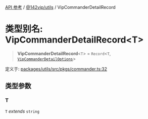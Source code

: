 [API 参考](../../../index.md) / [@142vip/utils](../index.md) / VipCommanderDetailRecord

# 类型别名: VipCommanderDetailRecord\<T\>

> **VipCommanderDetailRecord**\<`T`\> = `Record`\<`T`, [`VipCommanderDetailOptions`](../interfaces/VipCommanderDetailOptions.md)\>

定义于: [packages/utils/src/pkgs/commander.ts:32](https://github.com/142vip/core-x/blob/7cfc2fa6b24172631d6526590fc6ea4be89357c6/packages/utils/src/pkgs/commander.ts#L32)

## 类型参数

### T

`T` *extends* `string`
